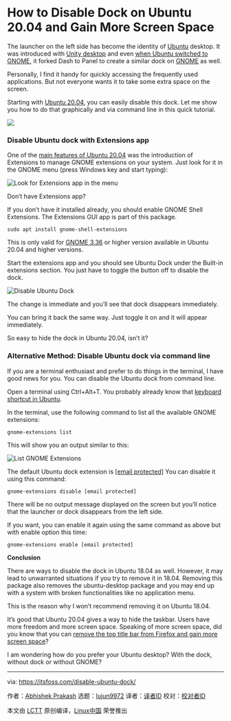 [#]: collector: (lujun9972)
[#]: translator: ( )
[#]: reviewer: ( )
[#]: publisher: ( )
[#]: url: ( )
[#]: subject: (How to Disable Dock on Ubuntu 20.04 and Gain More Screen Space)
[#]: via: (https://itsfoss.com/disable-ubuntu-dock/)
[#]: author: (Abhishek Prakash https://itsfoss.com/author/abhishek/)

How to Disable Dock on Ubuntu 20.04 and Gain More Screen Space
======

The launcher on the left side has become the identity of [Ubuntu][1] desktop. It was introduced with [Unity desktop][2] and even [when Ubuntu switched to GNOME][3], it forked Dash to Panel to create a similar dock on [GNOME][4] as well.

Personally, I find it handy for quickly accessing the frequently used applications. But not everyone wants it to take some extra space on the screen.

Starting with [Ubuntu 20.04][5], you can easily disable this dock. Let me show you how to do that graphically and via command line in this quick tutorial.

![][6]

### Disable Ubuntu dock with Extensions app

One of the [main features of Ubuntu 20.04][7] was the introduction of Extensions to manage GNOME extensions on your system. Just look for it in the GNOME menu (press Windows key and start typing):

![Look for Extensions app in the menu][8]

Don’t have Extensions app?

If you don’t have it installed already, you should enable GNOME Shell Extensions. The Extensions GUI app is part of this package.

```
sudo apt install gnome-shell-extensions
```

This is only valid for [GNOME 3.36][9] or higher version available in Ubuntu 20.04 and higher versions.

Start the extensions app and you should see Ubuntu Dock under the Built-in extensions section. You just have to toggle the button off to disable the dock.

![Disable Ubuntu Dock][10]

The change is immediate and you’ll see that dock disappears immediately.

You can bring it back the same way. Just toggle it on and it will appear immediately.

So easy to hide the dock in Ubuntu 20.04, isn’t it?

### Alternative Method: Disable Ubuntu dock via command line

If you are a terminal enthusiast and prefer to do things in the terminal, I have good news for you. You can disable the Ubuntu dock from command line.

Open a terminal using Ctrl+Alt+T. You probably already know that [keyboard shortcut in Ubuntu][11].

In the terminal, use the following command to list all the available GNOME extensions:

```
gnome-extensions list
```

This will show you an output similar to this:

![List GNOME Extensions][12]

The default Ubuntu dock extension is [[email protected]][13] You can disable it using this command:

```
gnome-extensions disable [email protected]
```

There will be no output message displayed on the screen but you’ll notice that the launcher or dock disappears from the left side.

If you want, you can enable it again using the same command as above but with enable option this time:

```
gnome-extensions enable [email protected]
```

**Conclusion**

There are ways to disable the dock in Ubuntu 18.04 as well. However, it may lead to unwarranted situations if you try to remove it in 18.04. Removing this package also removes the ubuntu-desktop package and you may end up with a system with broken functionalities like no application menu.

This is the reason why I won’t recommend removing it on Ubuntu 18.04.

It’s good that Ubuntu 20.04 gives a way to hide the taskbar. Users have more freedom and more screen space. Speaking of more screen space, did you know that you can [remove the top title bar from Firefox and gain more screen space][14]?

I am wondering how do you prefer your Ubuntu desktop? With the dock, without dock or without GNOME?

--------------------------------------------------------------------------------

via: https://itsfoss.com/disable-ubuntu-dock/

作者：[Abhishek Prakash][a]
选题：[lujun9972][b]
译者：[译者ID](https://github.com/译者ID)
校对：[校对者ID](https://github.com/校对者ID)

本文由 [LCTT](https://github.com/LCTT/TranslateProject) 原创编译，[Linux中国](https://linux.cn/) 荣誉推出

[a]: https://itsfoss.com/author/abhishek/
[b]: https://github.com/lujun9972
[1]: https://ubuntu.com/
[2]: https://itsfoss.com/keeping-ubuntu-unity-alive/
[3]: https://itsfoss.com/ubuntu-unity-shutdown/
[4]: https://www.gnome.org/
[5]: https://itsfoss.com/download-ubuntu-20-04/
[6]: https://i1.wp.com/itsfoss.com/wp-content/uploads/2020/06/disable-dock-in-ubuntu.png?ssl=1
[7]: https://itsfoss.com/ubuntu-20-04-release-features/
[8]: https://i0.wp.com/itsfoss.com/wp-content/uploads/2020/06/GNOME-extensions-app-ubuntu.jpg?ssl=1
[9]: https://itsfoss.com/gnome-3-36-release/
[10]: https://i2.wp.com/itsfoss.com/wp-content/uploads/2020/06/disable-ubuntu-dock.png?ssl=1
[11]: https://itsfoss.com/ubuntu-shortcuts/
[12]: https://i1.wp.com/itsfoss.com/wp-content/uploads/2020/06/list-gnome-extensions.png?ssl=1
[13]: https://itsfoss.com/cdn-cgi/l/email-protection
[14]: https://itsfoss.com/remove-title-bar-firefox/

